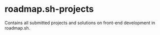 # roadmap.sh-projects
Contains all submitted projects and solutions on front-end development in roadmap.sh.
